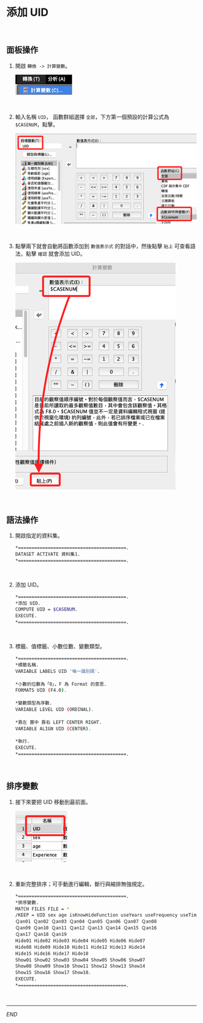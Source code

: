 # 添加 UID

<br>

## 面板操作

1. 開啟 `轉換 -> 計算變數`。

    ![](images/img_18.png)

<br>

2. 輸入名稱 `UID`， 函數群組選擇 `全部`，下方第一個預設的計算公式為 `$CASENUM`，點擊。

    ![](images/img_19.png)

<br>

3. 點擊兩下就會自動將函數添加到 `數值表示式` 的對話中，然後點擊 `貼上` 可查看語法，點擊 `確認` 就會添加 UID。

    ![](images/img_21.png)

<br>

## 語法操作

1. 開啟指定的資料集。

    ```bash
    *========================================.
    DATASET ACTIVATE 資料集1.
    *========================================.
    ```

<br>

2. 添加 UID。

    ```bash
    *========================================.
    *添加 UID.
    COMPUTE UID = $CASENUM.
    EXECUTE.
    *========================================.
    ```

<br>

3. 標籤、值標籤、小數位數、變數類型。

    ```bash
    *========================================.
    *標籤名稱.
    VARIABLE LABELS UID '唯一識別碼'.

    *小數的位數為「0」，F 為 Format 的意思.
    FORMATS UID (F4.0).

    *變數類型為序數.
    VARIABLE LEVEL UID (ORDINAL).

    *靠左 置中 靠右 LEFT CENTER RIGHT.
    VARIABLE ALIGN UID (CENTER).

    *執行.
    EXECUTE.
    *========================================.
    ```

<br>

## 排序變數

1. 接下來要把 UID 移動到最前面。

    ![](images/img_20.png)

<br>

2. 重新完整排序；可手動進行編輯，斷行與縮排無強規定。

    ```bash
    *========================================.
    *排序變數.
    MATCH FILES FILE = *
    /KEEP = UID sex age isKnowHideFunction useYears useFrequency useTime
    Ｑan01 Ｑan02 Ｑan03 Ｑan04 Ｑan05 Ｑan06 Ｑan07 Ｑan08 
    Ｑan09 Ｑan10 Ｑan11 Ｑan12 Ｑan13 Ｑan14 Ｑan15 Ｑan16 
    Ｑan17 Ｑan18 Ｑan19
    Hide01 Hide02 Hide03 Hide04 Hide05 Hide06 Hide07
    Hide08 Hide09 Hide10 Hide11 Hide12 Hide13 Hide14 
    Hide15 Hide16 Hide17 Hide18
    Show01 Show02 Show03 Show04 Show05 Show06 Show07
    Show08 Show09 Show10 Show11 Show12 Show13 Show14
    Show15 Show16 Show17 Show18.
    EXECUTE.
    *========================================.
    ```

<br>

___

_END_

